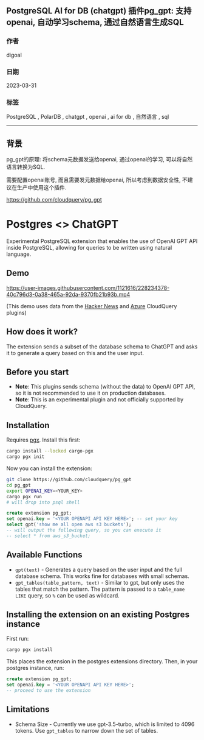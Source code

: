 ## PostgreSQL AI for DB (chatgpt) 插件pg_gpt: 支持openai, 自动学习schema, 通过自然语言生成SQL     
                                                                                    
### 作者                                                              
digoal                                                              
                                                              
### 日期                                                              
2023-03-31                                                          
                                                    
### 标签                                                              
PostgreSQL , PolarDB , chatgpt , openai , ai for db , 自然语言 , sql      
                                                              
----                                                              
                                                              
## 背景    
pg_gpt的原理: 将schema元数据发送给openai, 通过openai的学习, 可以将自然语言转换为SQL.   
  
需要配置openai账号, 而且需要发元数据给openai, 所以考虑到数据安全性, 不建议在生产中使用这个插件.   
  
https://github.com/cloudquery/pg_gpt  
  
# Postgres <> ChatGPT  
  
Experimental PostgreSQL extension that enables the use of OpenAI GPT API inside PostgreSQL, allowing for queries to be written using natural language.  
  
## Demo  
  
https://user-images.githubusercontent.com/1121616/228234378-40c796d3-0a38-465a-92da-9370fb21b93b.mp4  
  
(This demo uses data from the [Hacker News](https://www.cloudquery.io/integrations/hackernews/postgresql) and [Azure](https://www.cloudquery.io/integrations/azure/postgresql) CloudQuery plugins)  
  
## How does it work?  
  
The extension sends a subset of the database schema to ChatGPT and asks it to generate a query based on this and the user input.  
  
## Before you start  
  
- **Note**: This plugins sends schema (without the data) to OpenAI GPT API, so it is not recommended to use it on production databases.  
- **Note**: This is an experimental plugin and not officially supported by CloudQuery.  
  
## Installation  
  
Requires [pgx](https://github.com/tcdi/pgx). Install this first:  
  
```bash  
cargo install --locked cargo-pgx  
cargo pgx init  
```  
  
Now you can install the extension:  
  
```bash  
git clone https://github.com/cloudquery/pg_gpt  
cd pg_gpt  
export OPENAI_KEY=<YOUR_KEY>  
cargo pgx run  
# will drop into psql shell  
```  
  
```sql  
create extension pg_gpt;  
set openai.key = '<YOUR OPENAPI API KEY HERE>'; -- set your key  
select gpt('show me all open aws s3 buckets');  
-- will output the following query, so you can execute it  
-- select * from aws_s3_bucket;  
```  
  
## Available Functions  
  
- `gpt(text)` - Generates a query based on the user input and the full database schema. This works fine for databases with small schemas.  
- `gpt_tables(table_pattern, text)` - Similar to gpt, but only uses the tables that match the pattern. The pattern is passed to a `table_name LIKE` query, so `%` can be used as wildcard.  
  
## Installing the extension on an existing Postgres instance  
  
First run:  
  
```bash  
cargo pgx install  
```  
  
This places the extension in the postgres extensions directory. Then, in your postgres instance, run:  
  
```sql  
create extension pg_gpt;  
set openai.key = '<YOUR OPENAPI API KEY HERE>';  
-- proceed to use the extension  
```  
  
## Limitations  
  
* Schema Size - Currently we use gpt-3.5-turbo, which is limited to 4096 tokens. Use `gpt_tables` to narrow down the set of tables.  
  
